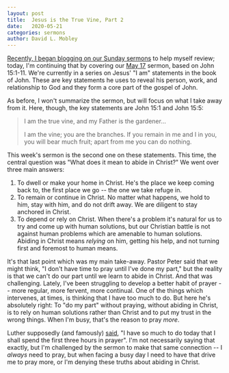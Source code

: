 ```yaml
---
layout: post
title:  Jesus is the True Vine, Part 2
date:   2020-05-21
categories: sermons
author: David L. Mobley
---
```


[Recently, I began blogging on our Sunday sermons](https://heisfaithful.github.io/sermons/2020/04/02/sermon.html) to help myself review; today, I'm continuing that by covering our [May 17](https://www.youtube.com/watch?v=OK9MYxv8p-4) sermon, based on John 15:1-11. We're currently in a series on Jesus' "I am" statements in the book of John. These are key statements he uses to reveal his person, work, and relationship to God and they form a core part of the gospel of John.

As before, I won't summarize the sermon, but will focus on what I take away from it. Here, though, the key statements are John 15:1 and John 15:5:
>I am the true vine, and my Father is the gardener...
>
> I am the vine; you are the branches. If you remain in me and I in you, you will bear much fruit; apart from me you can do nothing.

This week's sermon is the second one on these statements. This time, the central question was "What does it mean to abide in Christ?" We went over three main answers:
1. To dwell or make your home in Christ. He's the place we keep coming back to, the first place we go -- the one we take refuge in.
2. To remain or continue in Christ. No matter what happens, we hold to him, stay with him, and do not drift away. We are diligent to stay anchored in Christ.
3. To depend or rely on Christ. When there's a problem it's natural for us to try and come up with human solutions, but our Christian battle is not against human problems which are amenable to human solutions. Abiding in Christ means *relying* on him, getting his help, and not turning first and foremost to human means.

It's that last point which was my main take-away. Pastor Peter said that we might think, "I don't have time to pray until I've done my part," but the reality is that we can't do our part until we learn to abide in Christ. And that was challenging. Lately, I've been struggling to develop a better habit of prayer -- more regular, more fervent, more continual. One of the things which intervenes, at times, is thinking that I have too much to do. But here he's absolutely right: To "do my part" without praying, without abiding in Christ, is to rely on human solutions rather than Christ and to put my trust in the wrong things. When I'm busy, that's the reason to pray *more*.

Luther supposedly (and famously) [said](https://twitter.com/desiringgod/status/828408365487423489?lang=en), "I have so much to do today that I shall spend the first three hours in prayer". I'm not necessarily saying that exactly, but I'm challenged by the sermon to make that same connection -- I *always* need to pray, but when facing a busy day I need to have that drive me to pray more, or I'm denying these truths about abiding in Christ.
